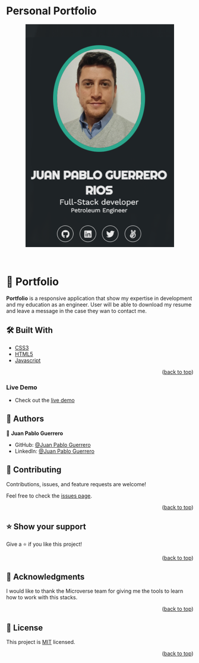 # Personal Portfolio


<a name="readme-top"></a>


<div align ="center">
  <img src="portfolio.PNG" alt="logo" width="400"  height="auto" />
  <br/><br/>
  <br/>
</div>

# 📖 Portfolio <a name="about-project"></a>

**Portfolio** is a responsive application that show my expertise in development and my education as an engineer. User will be able to download my resume and leave a message in the case they wan to contact me.

## 🛠 Built With <a name="built-with"></a>

<ul>
    <li><a href="https://developer.mozilla.org/en-US/docs/Web/CSS">CSS3</a></li>
    <li><a href="https://developer.mozilla.org/en-US/docs/Web/HTML">HTML5</a></li>
    <li><a href="https://developer.mozilla.org/en-US/docs/Web/JavaScript">Javascript</a></li>
  </ul>

<p align="right">(<a href="#readme-top">back to top</a>)</p>

### Live Demo <a name="demo"></a>
- Check out the [live demo](https://juanpa8830.github.io/Portfolio/)


## 👥 Authors <a name="authors"></a>

👤 **Juan Pablo Guerrero**

- GitHub: [@Juan Pablo Guerrero](https://github.com/Juanpa8830)
- LinkedIn: [@Juan Pablo Guerrero](https://www.linkedin.com/in/juanpabloguerrerorios/)


## 🤝 Contributing <a name="contributing"></a>

Contributions, issues, and feature requests are welcome!

Feel free to check the [issues page](https://github.com/juanpa8830/portfolio/issues).

<p align="right">(<a href="#readme-top">back to top</a>)</p>

## ⭐️ Show your support <a name="support"></a>

Give a ⭐️ if you like this project!

<p align="right">(<a href="#readme-top">back to top</a>)</p>

## 🙏 Acknowledgments <a name="acknowledgements"></a>

I would like to thank the Microverse team for giving me the tools to learn how to work with this stacks.

<p align="right">(<a href="#readme-top">back to top</a>)</p>

## 📝 License <a name="license"></a>

This project is [MIT](./LICENSE) licensed.

<p align="right">(<a href="#readme-top">back to top</a>)</p>